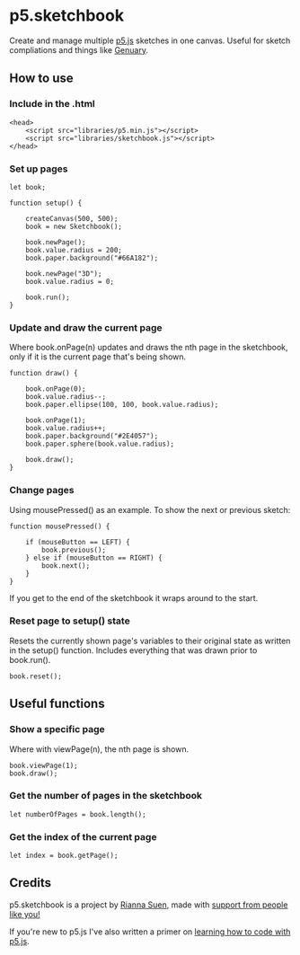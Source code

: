 # p5.sketchbook

Create and manage multiple [p5.js](https://p5js.org/) sketches in one canvas. Useful for sketch compliations and things like [Genuary](https://genuary.art/).

## How to use

### Include in the .html

    <head>
        <script src="libraries/p5.min.js"></script>
        <script src="libraries/sketchbook.js"></script>
    </head>

### Set up pages

    let book;

    function setup() {

        createCanvas(500, 500);
        book = new Sketchbook();

        book.newPage();
        book.value.radius = 200;
        book.paper.background("#66A182");

        book.newPage("3D");
        book.value.radius = 0;

        book.run();
    }

### Update and draw the current page

Where book.onPage(n) updates and draws the nth page in the sketchbook, only if it is the current page that's being shown.

    function draw() {

        book.onPage(0);
        book.value.radius--;
        book.paper.ellipse(100, 100, book.value.radius);

        book.onPage(1);
        book.value.radius++;
        book.paper.background("#2E4057");
        book.paper.sphere(book.value.radius);

        book.draw();
    }

### Change pages

Using mousePressed() as an example. To show the next or previous sketch:

    function mousePressed() {

        if (mouseButton == LEFT) {
            book.previous();
        } else if (mouseButton == RIGHT) {
            book.next();
        }
    }

If you get to the end of the sketchbook it wraps around to the start.

### Reset page to setup() state

Resets the currently shown page's variables to their original state as written in the setup() function. Includes everything that was drawn prior to book.run().

    book.reset();

## Useful functions

### Show a specific page

Where with viewPage(n), the nth page is shown.

    book.viewPage(1);
    book.draw();

### Get the number of pages in the sketchbook

    let numberOfPages = book.length();

### Get the index of the current page

    let index = book.getPage();

## Credits

p5.sketchbook is a project by [Rianna Suen](https://vividfax.github.io), made with [support from people like you!](https://patreon.com/vividfax)

If you're new to p5.js I've also written a primer on [learning how to code with p5.js](https://vividfax.notion.site/Learn-to-code-with-p5-js-8adbbbee0e7c400cbd590a8c883451f0).

